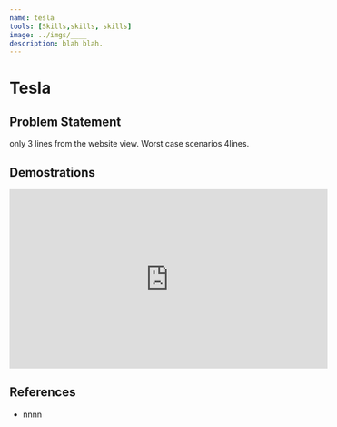 ```yaml
---
name: tesla
tools: [Skills,skills, skills]
image: ../imgs/____
description: blah blah.
---
```

# Tesla
## Problem Statement
only 3 lines from the website view. Worst case scenarios  4lines.
## Demostrations
<iframe width="560" height="315" src="https://youtube.com/embed/CAkqhIoBDZ4" title="YouTube video player" frameborder="0" allow="accelerometer; autoplay; clipboard-write; encrypted-media; gyroscope; picture-in-picture; web-share" referrerpolicy="strict-origin-when-cross-origin" allowfullscreen></iframe>

## References
- nnnn